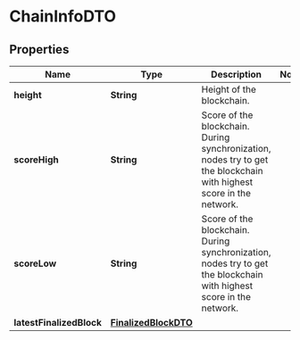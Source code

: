 

# ChainInfoDTO


## Properties

| Name | Type | Description | Notes |
|------------ | ------------- | ------------- | -------------|
|**height** | **String** | Height of the blockchain. |  |
|**scoreHigh** | **String** | Score of the blockchain. During synchronization, nodes try to get the blockchain with highest score in the network.  |  |
|**scoreLow** | **String** | Score of the blockchain. During synchronization, nodes try to get the blockchain with highest score in the network.  |  |
|**latestFinalizedBlock** | [**FinalizedBlockDTO**](FinalizedBlockDTO.md) |  |  |



